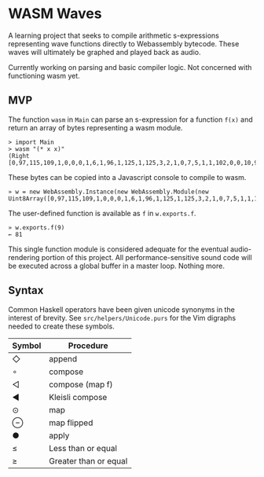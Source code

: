 # WASM Waves

A learning project that seeks to compile arithmetic s-expressions representing wave functions directly to Webassembly bytecode. These waves will ultimately be graphed and played back as audio.

Currently working on parsing and basic compiler logic. Not concerned with functioning wasm yet.

## MVP

The function `wasm` in `Main` can parse an s-expression for a function `f(x)` and return an array of bytes representing a wasm module.

```
> import Main 
> wasm "(* x x)"
(Right [0,97,115,109,1,0,0,0,1,6,1,96,1,125,1,125,3,2,1,0,7,5,1,1,102,0,0,10,9,1,7,0,32,0,32,0,148,11])
```

These bytes can be copied into a Javascript console to compile to wasm.

```
» w = new WebAssembly.Instance(new WebAssembly.Module(new Uint8Array([0,97,115,109,1,0,0,0,1,6,1,96,1,125,1,125,3,2,1,0,7,5,1,1,102,0,0,10,9,1,7,0,32,0,32,0,148,11])))
```

The user-defined function is available as `f` in `w.exports.f`.

```
» w.exports.f(9)
← 81
```

This single function module is considered adequate for the eventual audio-rendering portion of this project. All performance-sensitive sound code will be executed across a global buffer in a master loop. Nothing more.

## Syntax

Common Haskell operators have been given unicode synonyms in the interest of brevity. See `src/helpers/Unicode.purs` for the Vim digraphs needed to create these symbols.

| Symbol | Procedure            |
|--------|----------------------|
| ◇      | append               |
| ∘      | compose              |
| ◁      | compose (map f)      |
| ◀      | Kleisli compose      |
| ⊙      | map                  |
| ⊖      | map flipped          |
| ●      | apply                |
| ≤      | Less than or equal   |
| ≥      | Greater than or equal|
